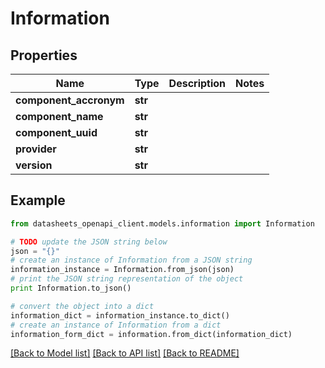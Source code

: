 # Information


## Properties
Name | Type | Description | Notes
------------ | ------------- | ------------- | -------------
**component_accronym** | **str** |  | 
**component_name** | **str** |  | 
**component_uuid** | **str** |  | 
**provider** | **str** |  | 
**version** | **str** |  | 

## Example

```python
from datasheets_openapi_client.models.information import Information

# TODO update the JSON string below
json = "{}"
# create an instance of Information from a JSON string
information_instance = Information.from_json(json)
# print the JSON string representation of the object
print Information.to_json()

# convert the object into a dict
information_dict = information_instance.to_dict()
# create an instance of Information from a dict
information_form_dict = information.from_dict(information_dict)
```
[[Back to Model list]](../README.md#documentation-for-models) [[Back to API list]](../README.md#documentation-for-api-endpoints) [[Back to README]](../README.md)


